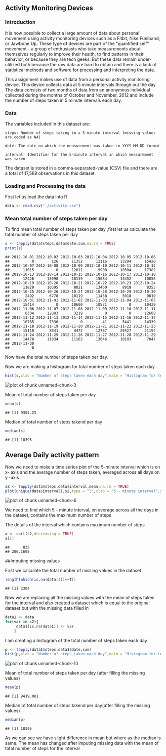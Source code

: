 
## Activity Monitoring Devices


### Introduction

It is now possible to collect a large amount of data about personal movement using activity monitoring devices such as a Fitbit, Nike Fuelband, or Jawbone Up. These type of devices are part of the "quantified self" movement - a group of enthusiasts who take measurements about themselves regularly to improve their health, to find patterns in their behavior, or because they are tech geeks. But these data remain under-utilized both because the raw data are hard to obtain and there is a lack of statistical methods and software for processing and interpreting the data.

This assignment makes use of data from a personal activity monitoring device. This device collects data at 5 minute intervals through out the day. The data consists of two months of data from an anonymous individual collected during the months of October and November, 2012 and include the number of steps taken in 5 minute intervals each day.

### Data

The variables included in this dataset are:

    steps: Number of steps taking in a 5-minute interval (missing values are coded as NA)

    date: The date on which the measurement was taken in YYYY-MM-DD format

    interval: Identifier for the 5-minute interval in which measurement was taken

The dataset is stored in a comma-separated-value (CSV) file and there are a total of 17,568 observations in this dataset.

### Loading and Processing the data

First let us load the data into R

```r
data <- read.csv("./activity.csv")
```

### Mean total number of steps taken per day

To find mean total number of steps taken per day ,first let us calculate the total number 
of steps taken per day


```r
s <- tapply(data$steps,data$date,sum,na.rm = TRUE)
print(s)
```

```
## 2012-10-01 2012-10-02 2012-10-03 2012-10-04 2012-10-05 2012-10-06 
##          0        126      11352      12116      13294      15420 
## 2012-10-07 2012-10-08 2012-10-09 2012-10-10 2012-10-11 2012-10-12 
##      11015          0      12811       9900      10304      17382 
## 2012-10-13 2012-10-14 2012-10-15 2012-10-16 2012-10-17 2012-10-18 
##      12426      15098      10139      15084      13452      10056 
## 2012-10-19 2012-10-20 2012-10-21 2012-10-22 2012-10-23 2012-10-24 
##      11829      10395       8821      13460       8918       8355 
## 2012-10-25 2012-10-26 2012-10-27 2012-10-28 2012-10-29 2012-10-30 
##       2492       6778      10119      11458       5018       9819 
## 2012-10-31 2012-11-01 2012-11-02 2012-11-03 2012-11-04 2012-11-05 
##      15414          0      10600      10571          0      10439 
## 2012-11-06 2012-11-07 2012-11-08 2012-11-09 2012-11-10 2012-11-11 
##       8334      12883       3219          0          0      12608 
## 2012-11-12 2012-11-13 2012-11-14 2012-11-15 2012-11-16 2012-11-17 
##      10765       7336          0         41       5441      14339 
## 2012-11-18 2012-11-19 2012-11-20 2012-11-21 2012-11-22 2012-11-23 
##      15110       8841       4472      12787      20427      21194 
## 2012-11-24 2012-11-25 2012-11-26 2012-11-27 2012-11-28 2012-11-29 
##      14478      11834      11162      13646      10183       7047 
## 2012-11-30 
##          0
```

Now have the total number of steps taken per day.

Now we are making a histogram for total number of steps taken each day


```r
hist(s,xlab = "Number of steps taken each day",main = "Histogram for total number of steps taken each day")
```

![plot of chunk unnamed-chunk-3](figure/unnamed-chunk-3-1.png) 

Mean of total number of steps taken per day 


```r
mean(s)
```

```
## [1] 9354.23
```

Median of total number of steps takend per day


```r
median(s)
```

```
## [1] 10395
```

## Average Daily activity pattern

Now we need to make a time series plot of the 5-minute interval which is on x- axis and the average number of steps taken, averaged across all days on y -axis


```r
s2 <- tapply(data$steps,data$interval,mean,na.rm = TRUE)
plot(unique(data$interval),s2,type = "l",xlab = "5 - minute interval",ylab = "average number of steps taken,averaged across all days", main = "Average daily pattern")
```

![plot of chunk unnamed-chunk-6](figure/unnamed-chunk-6-1.png) 

We need to find which 5 - minute interval, on average across all the days in the dataset, contains the maximum number of steps

The details of the interval which contains maximum number of steps

```r
a <- sort(s2,decreasing = TRUE)
a[1]
```

```
##      835 
## 206.1698
```

##Imputing missing values

First we calculate the total number of missing values in the dataset


```r
length(which(is.na(data[1])==T))
```

```
## [1] 2304
```

Now we are replacing all the missing values with the mean of steps taken for the interval and also created a dataset which is equal to the original dataset but with the missing data filled in



```r
data1 <- data
for(var in s2){
     data1[is.na(data1)] <- var
    }
```

I am creating a histogram of the total number of steps taken each day 


```r
p <- tapply(data1$steps,data1$date,sum)
hist(p,xlab = "Number of steps taken each day",main = "Histogram for total number of steps taken each day(after missing data filled in)")
```

![plot of chunk unnamed-chunk-10](figure/unnamed-chunk-10-1.png) 

Mean of total number of steps taken per day (after filling the missing values)


```r
mean(p)
```

```
## [1] 9419.081
```

Median of total number of steps takend per day(after filling the missing values)


```r
median(p)
```

```
## [1] 10395
```

As we can see we have slight difference in mean but where as the median is same. The mean has changed after imputing missing data with the mean of total number of steps for the interval




